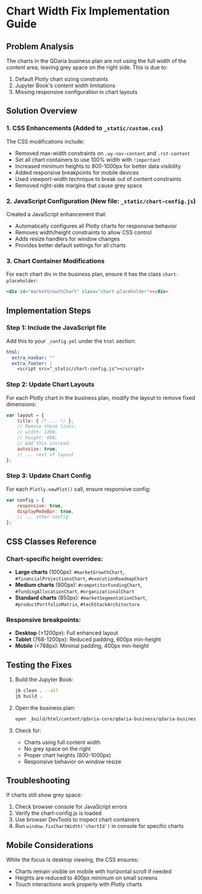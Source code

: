 # Chart Width Fix Implementation Guide

## Problem Analysis
The charts in the QDaria business plan are not using the full width of the content area, leaving grey space on the right side. This is due to:
1. Default Plotly chart sizing constraints
2. Jupyter Book's content width limitations
3. Missing responsive configuration in chart layouts

## Solution Overview

### 1. CSS Enhancements (Added to `_static/custom.css`)
The CSS modifications include:
- Removed max-width constraints on `.wy-nav-content` and `.rst-content`
- Set all chart containers to use 100% width with `!important`
- Increased minimum heights to 800-1000px for better data visibility
- Added responsive breakpoints for mobile devices
- Used viewport-width technique to break out of content constraints
- Removed right-side margins that cause grey space

### 2. JavaScript Configuration (New file: `_static/chart-config.js`)
Created a JavaScript enhancement that:
- Automatically configures all Plotly charts for responsive behavior
- Removes width/height constraints to allow CSS control
- Adds resize handlers for window changes
- Provides better default settings for all charts

### 3. Chart Container Modifications
For each chart div in the business plan, ensure it has the class `chart-placeholder`:
```html
<div id="marketGrowthChart" class="chart-placeholder"></div>
```

## Implementation Steps

### Step 1: Include the JavaScript file
Add this to your `_config.yml` under the `html` section:
```yaml
html:
  extra_navbar: ""
  extra_footer: |
    <script src="_static/chart-config.js"></script>
```

### Step 2: Update Chart Layouts
For each Plotly chart in the business plan, modify the layout to remove fixed dimensions:
```javascript
var layout = {
    title: { /* ... */ },
    // Remove these lines:
    // width: 1200,
    // height: 800,
    // Add this instead:
    autosize: true,
    // ... rest of layout
};
```

### Step 3: Update Chart Config
For each `Plotly.newPlot()` call, ensure responsive config:
```javascript
var config = {
    responsive: true,
    displayModeBar: true,
    // ... other config
};
```

## CSS Classes Reference

### Chart-specific height overrides:
- **Large charts** (1000px): `#marketGrowthChart`, `#financialProjectionsChart`, `#executionRoadmapChart`
- **Medium charts** (900px): `#competitorFundingChart`, `#fundingAllocationChart`, `#organizationalChart`
- **Standard charts** (850px): `#marketSegmentationChart`, `#productPortfolioMatrix`, `#techStackArchitecture`

### Responsive breakpoints:
- **Desktop** (>1200px): Full enhanced layout
- **Tablet** (768-1200px): Reduced padding, 600px min-height
- **Mobile** (<768px): Minimal padding, 400px min-height

## Testing the Fixes

1. Build the Jupyter Book:
   ```bash
   jb clean . --all
   jb build .
   ```

2. Open the business plan:
   ```bash
   open _build/html/content/qdaria-core/qdaria-business/qdaria-business-plan-25.html
   ```

3. Check for:
   - Charts using full content width
   - No grey space on the right
   - Proper chart heights (800-1000px)
   - Responsive behavior on window resize

## Troubleshooting

If charts still show grey space:
1. Check browser console for JavaScript errors
2. Verify the chart-config.js is loaded
3. Use browser DevTools to inspect chart containers
4. Run `window.fixChartWidth('chartId')` in console for specific charts

## Mobile Considerations
While the focus is desktop viewing, the CSS ensures:
- Charts remain visible on mobile with horizontal scroll if needed
- Heights are reduced to 400px minimum on small screens
- Touch interactions work properly with Plotly charts